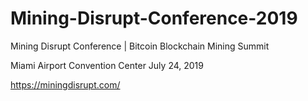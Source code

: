 # Mining-Disrupt-Conference-2019
Mining Disrupt Conference | Bitcoin Blockchain Mining Summit

Miami Airport Convention Center July 24, 2019

https://miningdisrupt.com/
